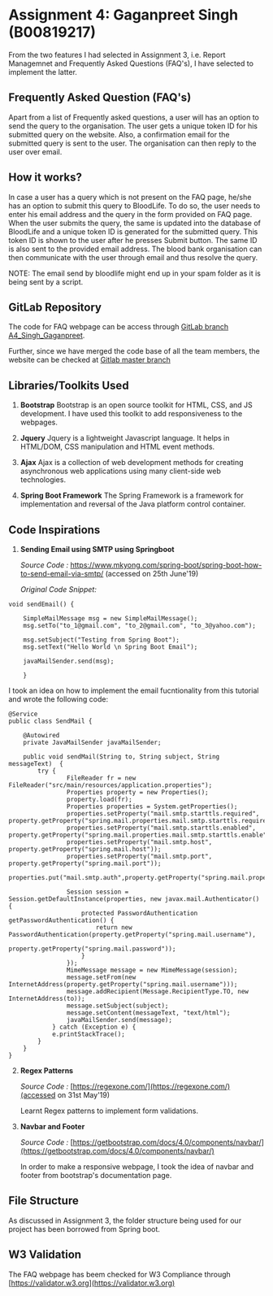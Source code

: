 # Assignment 4: Gaganpreet Singh (B00819217)

From the two features I had selected in Assignment 3, i.e. Report Managemnet and Frequently Asked Questions (FAQ's), I have selected to implement the latter.

## Frequently Asked Question (FAQ's)
Apart from a list of Frequently asked questions, a user will has an option to send the query to the organisation. 
The user gets a unique token ID for his submitted query on the website. Also, a confirmation email for the submitted query is sent to the user.
The organisation can then reply to the user over email.

## How it works?
In case a user has a query which is not present on the FAQ page, he/she has an option to submit this query to BloodLife. 
To do so, the user needs to enter his email address and the query in the form provided on FAQ page.
When the user submits the query, the same is updated into the database of BloodLife and a unique token ID is generated for the submitted query.
This token ID is shown to the user after he presses Submit button. The same ID is also sent to the provided email address.
The blood bank organisation can then communicate with the user through email and thus resolve the query.

NOTE: The email send by bloodlife might end up in your spam folder as it is being sent by a script.

## GitLab Repository

The code for FAQ webpage can be access through [GitLab branch A4_Singh_Gaganpreet](https://git.cs.dal.ca/mahagaokar/Group14_TechGoons/tree/A4_Singh_Gaganpreet).

Further, since we have merged the code base of all the team members, the website can be checked at [Gitlab master branch](https://git.cs.dal.ca/mahagaokar/Group14_TechGoons/tree/master)
 
## Libraries/Toolkits Used
 1. **Bootstrap**
    Bootstrap is an open source toolkit for HTML, CSS, and JS development. I have used this toolkit to add responsiveness to the webpages.

 2. **Jquery**
    Jquery is a lightweight Javascript language. It helps in HTML/DOM, CSS manipulation and HTML event methods. 

 3. **Ajax**
    Ajax is a collection of web development methods for creating asynchronous web applications using many client-side web technologies.

 4. **Spring Boot Framework**
    The Spring Framework is a framework for implementation and reversal of the Java platform control container.

## Code Inspirations

 1. **Sending Email using SMTP using Springboot** 
 
    *Source Code :* https://www.mkyong.com/spring-boot/spring-boot-how-to-send-email-via-smtp/ (accessed on 25th June'19)
    
    *Original Code Snippet:*
```
void sendEmail() {

    SimpleMailMessage msg = new SimpleMailMessage();
    msg.setTo("to_1@gmail.com", "to_2@gmail.com", "to_3@yahoo.com");

    msg.setSubject("Testing from Spring Boot");
    msg.setText("Hello World \n Spring Boot Email");
    
    javaMailSender.send(msg);

    } 
```
 I took an idea on how to implement the email fucntionality from this tutorial and wrote the following code:
```
@Service
public class SendMail {
	
    @Autowired
    private JavaMailSender javaMailSender;
	 	
    public void sendMail(String to, String subject, String messageText)  {
        try {
                FileReader fr = new FileReader("src/main/resources/application.properties");
				Properties property = new Properties();
				property.load(fr);
				Properties properties = System.getProperties();
				properties.setProperty("mail.smtp.starttls.required", property.getProperty("spring.mail.properties.mail.smtp.starttls.required"));
				properties.setProperty("mail.smtp.starttls.enabled", property.getProperty("spring.mail.properties.mail.smtp.starttls.enable"));
				properties.setProperty("mail.smtp.host", property.getProperty("spring.mail.host"));
				properties.setProperty("mail.smtp.port", property.getProperty("spring.mail.port"));
				properties.put("mail.smtp.auth",property.getProperty("spring.mail.properties.mail.smtp.starttls.enable"));

				Session session = Session.getDefaultInstance(properties, new javax.mail.Authenticator() {
					protected PasswordAuthentication getPasswordAuthentication() {
						return new PasswordAuthentication(property.getProperty("spring.mail.username"),
								property.getProperty("spring.mail.password"));
					}
				});
				MimeMessage message = new MimeMessage(session);
				message.setFrom(new InternetAddress(property.getProperty("spring.mail.username")));
				message.addRecipient(Message.RecipientType.TO, new InternetAddress(to));
				message.setSubject(subject);
				message.setContent(messageText, "text/html");
				javaMailSender.send(message);
			} catch (Exception e) {
		    e.printStackTrace();
        }
    }
}
```

    
 
 2. **Regex Patterns**
 
    *Source Code :* [https://regexone.com/](https://regexone.com/)(accessed on 31st May'19)

    Learnt Regex patterns to implement form validations.
    
 3. **Navbar and Footer**
        
    *Source Code :* [https://getbootstrap.com/docs/4.0/components/navbar/](https://getbootstrap.com/docs/4.0/components/navbar/)

    In order to make a responsive webpage, I took the idea of navbar and footer from bootstrap's documentation page.

## File Structure
As discussed in Assignment 3, the folder structure being used for our project has been borrowed from Spring boot.
    
## W3 Validation

The FAQ webpage has beem checked for W3 Compliance through [https://validator.w3.org](https://validator.w3.org)
